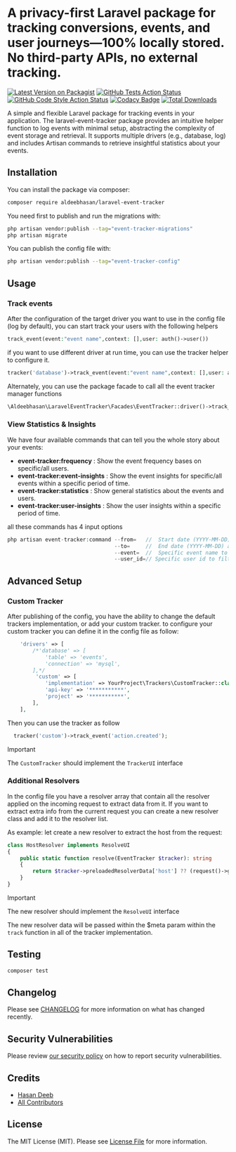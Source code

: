 # A privacy-first Laravel package for tracking conversions, events, and user journeys—100% locally stored. No third-party APIs, no external tracking.

[![Latest Version on Packagist](https://img.shields.io/packagist/v/aldeebhasan/laravel-event-tracker.svg?style=flat-square)](https://packagist.org/packages/aldeebhasan/laravel-event-tracker)
[![GitHub Tests Action Status](https://img.shields.io/github/actions/workflow/status/aldeebhasan/laravel-event-tracker/run-tests.yml?branch=master&label=tests&style=flat-square)](https://github.com/aldeebhasan/laravel-event-tracker/actions?query=workflow%3Arun-tests+branch%3Amaster)
[![GitHub Code Style Action Status](https://img.shields.io/github/actions/workflow/status/aldeebhasan/laravel-event-tracker/fix-php-code-style-issues.yml?branch=master&label=code%20style&style=flat-square)](https://github.com/aldeebhasan/laravel-event-tracker/actions?query=workflow%3A"Fix+PHP+code+style+issues"+branch%3Amaster)
[![Codacy Badge](https://app.codacy.com/project/badge/Grade/04af7fd269044247b9d5330e0b7e56a2)](https://app.codacy.com/gh/aldeebhasan/laravel-event-tracker/dashboard?utm_source=gh&utm_medium=referral&utm_content=&utm_campaign=Badge_grade)
[![Total Downloads](https://img.shields.io/packagist/dt/aldeebhasan/laravel-event-tracker.svg?style=flat-square)](https://packagist.org/packages/aldeebhasan/laravel-event-tracker)

A simple and flexible Laravel package for tracking events in your application. The laravel-event-tracker package provides an intuitive helper function to log events with minimal setup, abstracting the
complexity of event storage and retrieval. It supports multiple drivers (e.g., database, log) and includes Artisan commands to retrieve insightful statistics about your events.

## Installation

You can install the package via composer:

```bash
composer require aldeebhasan/laravel-event-tracker
```

You need first to publish and run the migrations with:

```bash
php artisan vendor:publish --tag="event-tracker-migrations"
php artisan migrate
```

You can publish the config file with:

```bash
php artisan vendor:publish --tag="event-tracker-config"
```

## Usage

### Track events

After the configuration of the target driver you want to use in the config file (log by default),
you can start track your users with the following helpers

```php
track_event(event:"event name",context: [],user: auth()->user())
```

if you want to use different driver at run time, you can use the tracker helper to configure it.

```php
tracker('database')->track_event(event:"event name",context: [],user: auth()->user())
```

Alternately, you can use the package facade to call all the event tracker manager functions

```php
\Aldeebhasan\LaravelEventTracker\Facades\EventTracker::driver()->track_event("event name");
```
### View Statistics & Insights

We have four available commands that can tell you the whole story about your events:
- <b>event-tracker:frequency</b> : Show the event frequency bases on specific/all users.
- <b>event-tracker:event-insights</b> : Show the event insights for specific/all events within a specific period of time.
- <b>event-tracker:statistics</b> : Show general statistics about the events and users.
- <b>event-tracker:user-insights</b> : Show the user insights within a specific period of time.

all these commands has 4 input options
```php
php artisan event-tracker:command --from=   //  Start date (YYYY-MM-DD) and by default is yesterday
                                  --to=     //  End date (YYYY-MM-DD) and by default is today
                                  --event=  //  Specific event name to filter on
                                  --user_id=// Specific user id to filter on     
```

## Advanced Setup

### Custom Tracker
After publishing of the config, you have the ability to change the default trackers implementation, or add your custom tracker.
to configure your custom tracker you can define it in the config file as follow:
```php
    'drivers' => [
        /*'database' => [
            'table' => 'events',
            'connection' => 'mysql',
        ],*/
         'custom' => [
            'implementation' => YourProject\Trackers\CustomTracker::class,
            'api-key' => '***********',
            'project' => '***********',
        ],
    ],
```
Then you can use the tracker as follow 
```php
  tracker('custom')->track_event('action.created');
```
> [!IMPORTANT]
> The `CustomTracker` should implement the `TrackerUI` interface

### Additional Resolvers

In the config file you have a resolver array that contain all the resolver applied on the incoming request to extract data from it.
If you want to extract extra info from the current request you can create a new resolver class and add it to the resolver list.

As example:
let create a new resolver to extract the host from the request:
```php
class HostResolver implements ResolveUI
{
    public static function resolve(EventTracker $tracker): string
    {
        return $tracker->preloadedResolverData['host'] ?? (request()->getHost() ?? '');
    }
}
```

> [!IMPORTANT]
> The new resolver should implement the `ResolveUI` interface

The new resolver data will be passed within the $meta param within the `track` function in all of the tracker implementation. 

## Testing

```bash
composer test
```

## Changelog

Please see [CHANGELOG](CHANGELOG.md) for more information on what has changed recently.

## Security Vulnerabilities

Please review [our security policy](../../security/policy) on how to report security vulnerabilities.

## Credits

- [Hasan Deeb](https://github.com/aldeebhasan)
- [All Contributors](../../contributors)

## License

The MIT License (MIT). Please see [License File](LICENSE.md) for more information.
